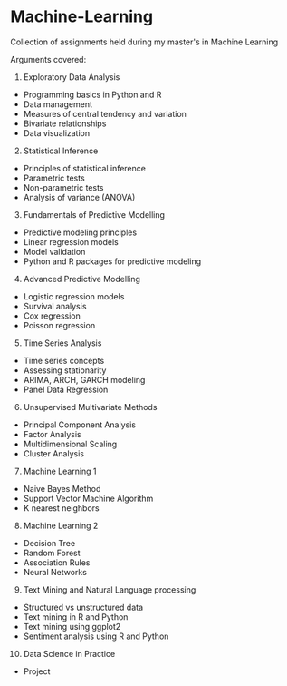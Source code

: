 # Machine-Learning

Collection of assignments held during my master's in Machine Learning

Arguments covered:

1. Exploratory Data Analysis
  - Programming basics in Python and R
  - Data management
  - Measures of central tendency and variation
  - Bivariate relationships
  - Data visualization

2. Statistical Inference
  - Principles of statistical inference
  - Parametric tests
  - Non-parametric tests
  - Analysis of variance (ANOVA)
    
3. Fundamentals of Predictive Modelling
  - Predictive modeling principles
  - Linear regression models
  - Model validation
  - Python and R packages for predictive modeling

4. Advanced Predictive Modelling
  - Logistic regression models
  - Survival analysis
  - Cox regression
  - Poisson regression
    
5. Time Series Analysis
  - Time series concepts
  - Assessing stationarity
  - ARIMA, ARCH, GARCH modeling
  - Panel Data Regression
    
6. Unsupervised Multivariate Methods
  - Principal Component Analysis
  - Factor Analysis
  - Multidimensional Scaling
  - Cluster Analysis
    
7. Machine Learning 1
  - Naive Bayes Method
  - Support Vector Machine Algorithm
  - K nearest neighbors
    
8. Machine Learning 2
  - Decision Tree
  - Random Forest
  - Association Rules
  - Neural Networks
    
9. Text Mining and Natural Language processing
  - Structured vs unstructured data
  - Text mining in R and Python
  - Text mining using ggplot2
  - Sentiment analysis using R and Python
    
10. Data Science in Practice
  - Project
